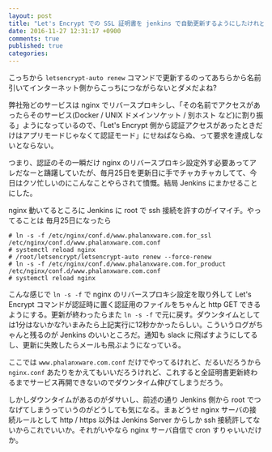 ```yaml
---
layout: post
title: "Let's Encrypt での SSL 証明書を jenkins で自動更新するようにしたけれど"
date: 2016-11-27 12:31:17 +0900
comments: true
published: true
categories: 
---
```


こっちから `letsencrypt-auto renew` コマンドで更新するのってあちらから名前引いてインターネット側からこっちにつながらないとダメだよね?

弊社殆どのサービスは nginx でリバースプロキシし、「その名前でアクセスがあったらそのサービス(Docker / UNIX ドメインソケット / 別ホスト など)に割り振る」ようになっているので、「Let's Encrypt 側から認証アクセスがあったときだけはアプリモードじゃなくて認証モード」にせねばならぬ、って要求を達成しないとならない。

つまり、認証のその一瞬だけ nginx のリバースプロキシ設定外す必要あってアレだなーと躊躇していたが、毎月25日を更新日に手でチャカチャカしてて、今日はクソ忙しいのにこんなことやらされて憤慨。結局 Jenkins にまかせることにした。

nginx 動いてるところに Jenkins に root で ssh 接続を許すのがイマイチ。やってることは 毎月25日になったら

``` shell-session
# ln -s -f /etc/nginx/conf.d/www.phalanxware.com.for_ssl /etc/nginx/conf.d/www.phalanxware.com.conf
# systemctl reload nginx
# /root/letsencrypt/letsencrypt-auto renew --force-renew
# ln -s -f /etc/nginx/conf.d/www.phalanxware.com.for_product /etc/nginx/conf.d/www.phalanxware.com.conf
# systemctl reload nginx
```

こんな感じで `ln -s -f` で nginx のリバースプロキシ設定を取り外して Let's Encrypt コマンドが認証時に置く認証用のファイルをちゃんと http GET できるようにする。更新が終わったらまた `ln -s -f` で元に戻す。ダウンタイムとしては1分はないかな?いまみたら上記実行に12秒かかったらしい。こういうログがちゃんと残るのが Jenkins のいいところだ。通知も slack に飛ばすようにしてるし、更新に失敗したらメールも飛ぶようになっている。

ここでは `www.phalanxware.com.conf` だけでやってるけれど、だるいだろうから `nginx.conf` あたりをかえてもいいだろうけれど、これすると全証明書更新終わるまでサービス再開できないのでダウンタイム伸びてしまうだろう。

しかしダウンタイムがあるのがダサいし、前述の通り Jenkins 側から root でつなげてしまうっていうのがどうしても気になる。まぁどうせ nginx サーバの接続ルールとして http / https 以外は Jenkins Server からしか ssh 接続許してないからこれでいいか。それがいやなら nginx サーバ自信で cron すりゃいいだけか。

